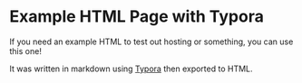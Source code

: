 # Example HTML Page with Typora

If you need an example HTML to test out hosting or something, you can use this one! 

It was written in markdown using [Typora](https://typora.io/) then exported to HTML.